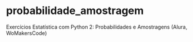 # probabilidade_amostragem
Exercícios Estatística com Python 2: Probabilidades e Amostragens (Alura, WoMakersCode)
